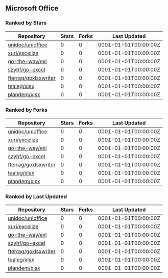 ## Microsoft Office

### Ranked by Stars

| Repository | Stars | Forks | Last Updated |
|------------|-------|-------|--------------|
| [unidoc/unioffice](https://github.com/unidoc/unioffice) | 0 | 0 | 0001-01-01T00:00:00Z |
| [xuri/excelize](https://github.com/xuri/excelize) | 0 | 0 | 0001-01-01T00:00:00Z |
| [go-the-way/exl](https://github.com/go-the-way/exl) | 0 | 0 | 0001-01-01T00:00:00Z |
| [szyhf/go-excel](https://github.com/szyhf/go-excel) | 0 | 0 | 0001-01-01T00:00:00Z |
| [fterrag/goxlsxwriter](https://github.com/fterrag/goxlsxwriter) | 0 | 0 | 0001-01-01T00:00:00Z |
| [tealeg/xlsx](https://github.com/tealeg/xlsx) | 0 | 0 | 0001-01-01T00:00:00Z |
| [plandem/xlsx](https://github.com/plandem/xlsx) | 0 | 0 | 0001-01-01T00:00:00Z |

### Ranked by Forks

| Repository | Stars | Forks | Last Updated |
|------------|-------|-------|--------------|
| [unidoc/unioffice](https://github.com/unidoc/unioffice) | 0 | 0 | 0001-01-01T00:00:00Z |
| [xuri/excelize](https://github.com/xuri/excelize) | 0 | 0 | 0001-01-01T00:00:00Z |
| [go-the-way/exl](https://github.com/go-the-way/exl) | 0 | 0 | 0001-01-01T00:00:00Z |
| [szyhf/go-excel](https://github.com/szyhf/go-excel) | 0 | 0 | 0001-01-01T00:00:00Z |
| [fterrag/goxlsxwriter](https://github.com/fterrag/goxlsxwriter) | 0 | 0 | 0001-01-01T00:00:00Z |
| [tealeg/xlsx](https://github.com/tealeg/xlsx) | 0 | 0 | 0001-01-01T00:00:00Z |
| [plandem/xlsx](https://github.com/plandem/xlsx) | 0 | 0 | 0001-01-01T00:00:00Z |

### Ranked by Last Updated

| Repository | Stars | Forks | Last Updated |
|------------|-------|-------|--------------|
| [unidoc/unioffice](https://github.com/unidoc/unioffice) | 0 | 0 | 0001-01-01T00:00:00Z |
| [xuri/excelize](https://github.com/xuri/excelize) | 0 | 0 | 0001-01-01T00:00:00Z |
| [go-the-way/exl](https://github.com/go-the-way/exl) | 0 | 0 | 0001-01-01T00:00:00Z |
| [szyhf/go-excel](https://github.com/szyhf/go-excel) | 0 | 0 | 0001-01-01T00:00:00Z |
| [fterrag/goxlsxwriter](https://github.com/fterrag/goxlsxwriter) | 0 | 0 | 0001-01-01T00:00:00Z |
| [tealeg/xlsx](https://github.com/tealeg/xlsx) | 0 | 0 | 0001-01-01T00:00:00Z |
| [plandem/xlsx](https://github.com/plandem/xlsx) | 0 | 0 | 0001-01-01T00:00:00Z |

